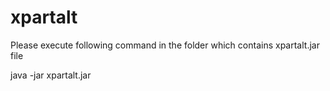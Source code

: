# xpartalt

Please execute following command in the folder which contains xpartalt.jar file

java -jar xpartalt.jar